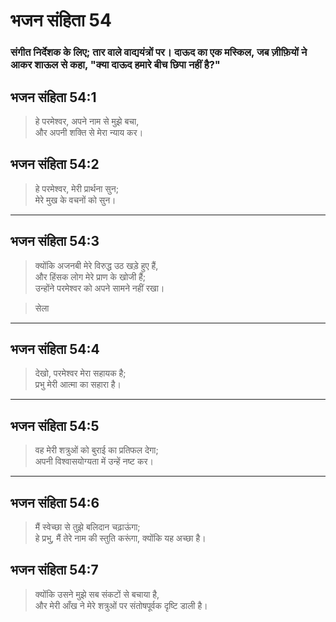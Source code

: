 # भजन संहिता 54

### संगीत निर्देशक के लिए; तार वाले वाद्ययंत्रों पर। दाऊद का एक मस्किल, जब ज़ीफ़ियों ने आकर शाऊल से कहा, "क्या दाऊद हमारे बीच छिपा नहीं है?"

## भजन संहिता 54:1

> हे परमेश्वर, अपने नाम से मुझे बचा,  
> और अपनी शक्ति से मेरा न्याय कर।

## भजन संहिता 54:2

> हे परमेश्वर, मेरी प्रार्थना सुन;  
> मेरे मुख के वचनों को सुन।

---

## भजन संहिता 54:3

> क्योंकि अजनबी मेरे विरुद्ध उठ खड़े हुए हैं,  
> और हिंसक लोग मेरे प्राण के खोजी हैं;  
> उन्होंने परमेश्वर को अपने सामने नहीं रखा।

> सेला

---

## भजन संहिता 54:4

> देखो, परमेश्वर मेरा सहायक है;  
> प्रभु मेरी आत्मा का सहारा है।

---

## भजन संहिता 54:5

> वह मेरी शत्रुओं को बुराई का प्रतिफल देगा;  
> अपनी विश्वासयोग्यता में उन्हें नष्ट कर।

---

## भजन संहिता 54:6

> मैं स्वेच्छा से तुझे बलिदान चढ़ाऊंगा;  
> हे प्रभु, मैं तेरे नाम की स्तुति करूंगा, क्योंकि यह अच्छा है।

## भजन संहिता 54:7

> क्योंकि उसने मुझे सब संकटों से बचाया है,  
> और मेरी आँख ने मेरे शत्रुओं पर संतोषपूर्वक दृष्टि डाली है।
